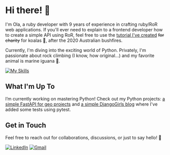 # Hi there! 👋
I'm Ola, a ruby developer with 9 years of experience in crafting ruby/RoR web applications. If you'll ever need to explain to a frontend developer how to create a simple API using RoR, feel free to use the [tutorial I've created](https://github.com/paziolka/koalapp) ~~for charity~~ for koalas 🐨, after the 2020 Australian bushfires.

Currently, I'm diving into the exciting world of Python. Privately, I'm passionate about rock climbing (I know, how original...) and my favorite animal is marine iguana 🦎.

[![My Skills](https://skillicons.dev/icons?i=ruby,rails,git,aws,docker,postgres,sublime)](https://skillicons.dev)

## What I'm Up To

I’m currently working on mastering Python! Check out my Python projects: [a simple FastAPI for geo projects](https://github.com/paziolka/geo_projects) and [a simple DjangoGirls blog](https://github.com/paziolka/dg_blog) where I've added some tests using pytest.

## Get in Touch
Feel free to reach out for collaborations, discussions, or just to say hello! 🚀

[![LinkedIn](https://img.shields.io/badge/linkedin-%230077B5.svg?style=for-the-badge&logo=linkedin&logoColor=white)](https://www.linkedin.com/in/aleksandra-ola-pazio-03047089/) [![Gmail](https://img.shields.io/badge/Gmail-D14836?style=for-the-badge&logo=gmail&logoColor=white)](mailto:ola.pazio@gmail.com)
